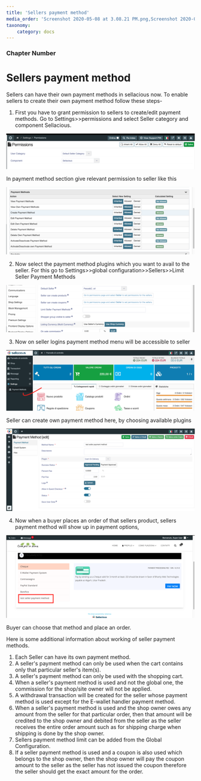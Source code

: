```yaml
---
title: 'Sellers payment method'
media_order: 'Screenshot 2020-05-08 at 3.08.21 PM.png,Screenshot 2020-05-08 at 3.03.27 PM.png,Screenshot 2020-05-08 at 3.01.47 PM.png,Screenshot 2020-05-08 at 2.59.03 PM.png,Screenshot 2020-05-08 at 2.55.16 PM.png,Screenshot 2020-05-08 at 2.53.23 PM.png'
taxonomy:
    category: docs
---
```


### Chapter Number

# Sellers payment method

Sellers can have their own payment methods in sellacious now. To enable sellers to create their own payment method follow these steps-

1. First you have to grant permission to sellers to create/edit payment methods. Go to Settings>>permissions and select Seller category and component Sellacious.

![](Screenshot%202020-05-08%20at%202.53.23%20PM.png)

In payment method section give relevant permission to seller like this


![](Screenshot%202020-05-08%20at%202.55.16%20PM.png)

2. Now select the payment method plugins which you want to avail to the seller. For this go to Settings>>global configuration>>Sellers>>Limit Seller Payment Methods

![](Screenshot%202020-05-08%20at%202.59.03%20PM.png)

3. Now on seller logins payment method menu will be accessible to seller

![](Screenshot%202020-05-08%20at%203.01.47%20PM.png)

Seller can create own payment method here, by choosing available plugins 

 ![](Screenshot%202020-05-08%20at%203.03.27%20PM.png)

4. Now when a buyer places an order of that sellers product, sellers payment method will show up in payment options,

![](Screenshot%202020-05-08%20at%203.08.21%20PM.png)

Buyer can choose that method and place an order.




Here is some additional information about working of seller payment methods.

1. Each Seller can have its own payment method.
2. A seller's payment method can only be used when the cart contains only that particular seller's item(s).
3. A seller's payment method can only be used with the shopping cart.
4. When a seller's payment method is used and not the global one, the commission for the shop/site owner will not be applied.
5. A withdrawal transaction will be created for the seller whose payment method is used except for the E-wallet handler payment method.
6. When a seller's payment method is used and the shop owner owes any amount from the seller for that particular order, then that amount will be credited to the shop owner and debited from the seller as the seller receives the entire order amount such as for shipping charge when shipping is done by the shop owner.
7. Sellers payment method limit can be added from the Global Configuration.
8. If a seller payment method is used and a coupon is also used which belongs to the shop owner, then the shop owner will pay the coupon amount to the seller as the seller has not issued the coupon therefore the seller should get the exact amount for the order.